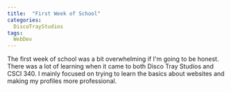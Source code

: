 ```yaml
---
title:  "First Week of School"
categories:
  DiscoTrayStudios
tags:
  WebDev
---
```

The first week of school was a bit overwhelming if I'm going to be honest.
There was a lot of learning when it came to both Disco Tray Studios and CSCI 340.
I mainly focused on trying to learn the basics about websites
and making my profiles more professional.

